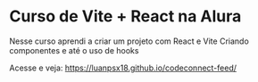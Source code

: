 # Curso de Vite + React na Alura
Nesse curso aprendi a criar um projeto com React e Vite
Criando componentes e até o uso de hooks

Acesse e veja:  https://luanpsx18.github.io/codeconnect-feed/
